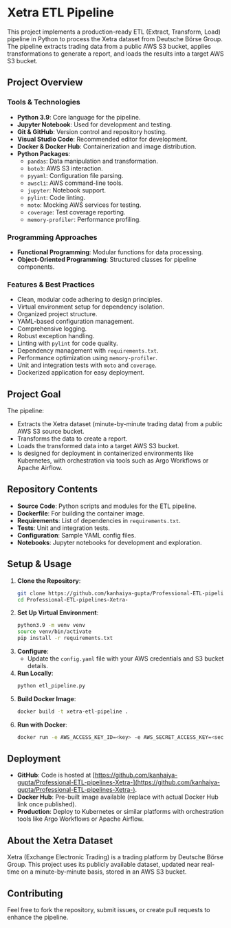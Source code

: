 # Xetra ETL Pipeline

This project implements a production-ready ETL (Extract, Transform, Load) pipeline in Python to process the Xetra dataset from Deutsche Börse Group. The pipeline extracts trading data from a public AWS S3 bucket, applies transformations to generate a report, and loads the results into a target AWS S3 bucket.

## Project Overview

### Tools & Technologies
- **Python 3.9**: Core language for the pipeline.
- **Jupyter Notebook**: Used for development and testing.
- **Git & GitHub**: Version control and repository hosting.
- **Visual Studio Code**: Recommended editor for development.
- **Docker & Docker Hub**: Containerization and image distribution.
- **Python Packages**:
  - `pandas`: Data manipulation and transformation.
  - `boto3`: AWS S3 interaction.
  - `pyyaml`: Configuration file parsing.
  - `awscli`: AWS command-line tools.
  - `jupyter`: Notebook support.
  - `pylint`: Code linting.
  - `moto`: Mocking AWS services for testing.
  - `coverage`: Test coverage reporting.
  - `memory-profiler`: Performance profiling.

### Programming Approaches
- **Functional Programming**: Modular functions for data processing.
- **Object-Oriented Programming**: Structured classes for pipeline components.

### Features & Best Practices
- Clean, modular code adhering to design principles.
- Virtual environment setup for dependency isolation.
- Organized project structure.
- YAML-based configuration management.
- Comprehensive logging.
- Robust exception handling.
- Linting with `pylint` for code quality.
- Dependency management with `requirements.txt`.
- Performance optimization using `memory-profiler`.
- Unit and integration tests with `moto` and `coverage`.
- Dockerized application for easy deployment.

## Project Goal
The pipeline:
- Extracts the Xetra dataset (minute-by-minute trading data) from a public AWS S3 source bucket.
- Transforms the data to create a report.
- Loads the transformed data into a target AWS S3 bucket.
- Is designed for deployment in containerized environments like Kubernetes, with orchestration via tools such as Argo Workflows or Apache Airflow.

## Repository Contents
- **Source Code**: Python scripts and modules for the ETL pipeline.
- **Dockerfile**: For building the container image.
- **Requirements**: List of dependencies in `requirements.txt`.
- **Tests**: Unit and integration tests.
- **Configuration**: Sample YAML config files.
- **Notebooks**: Jupyter notebooks for development and exploration.

## Setup & Usage
1. **Clone the Repository**:
   ```bash
   git clone https://github.com/kanhaiya-gupta/Professional-ETL-pipelines-Xetra-.git
   cd Professional-ETL-pipelines-Xetra-
   ```
2. **Set Up Virtual Environment**:
   ```bash
   python3.9 -m venv venv
   source venv/bin/activate
   pip install -r requirements.txt
   ```
3. **Configure**:
   - Update the `config.yaml` file with your AWS credentials and S3 bucket details.
4. **Run Locally**:
   ```bash
   python etl_pipeline.py
   ```
5. **Build Docker Image**:
   ```bash
   docker build -t xetra-etl-pipeline .
   ```
6. **Run with Docker**:
   ```bash
   docker run -e AWS_ACCESS_KEY_ID=<key> -e AWS_SECRET_ACCESS_KEY=<secret> xetra-etl-pipeline
   ```

## Deployment
- **GitHub**: Code is hosted at [https://github.com/kanhaiya-gupta/Professional-ETL-pipelines-Xetra-](https://github.com/kanhaiya-gupta/Professional-ETL-pipelines-Xetra-).
- **Docker Hub**: Pre-built image available (replace with actual Docker Hub link once published).
- **Production**: Deploy to Kubernetes or similar platforms with orchestration tools like Argo Workflows or Apache Airflow.

## About the Xetra Dataset
Xetra (Exchange Electronic Trading) is a trading platform by Deutsche Börse Group. This project uses its publicly available dataset, updated near real-time on a minute-by-minute basis, stored in an AWS S3 bucket.

## Contributing
Feel free to fork the repository, submit issues, or create pull requests to enhance the pipeline.
